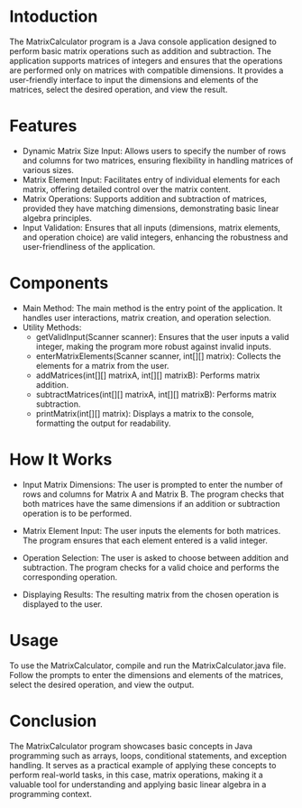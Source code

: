 # Intoduction 
The MatrixCalculator program is a Java console application designed to perform basic matrix operations such as addition and subtraction. The application supports matrices of integers and ensures that the operations are performed only on matrices with compatible dimensions. It provides a user-friendly interface to input the dimensions and elements of the matrices, select the desired operation, and view the result.

# Features
- Dynamic Matrix Size Input: Allows users to specify the number of rows and columns for two matrices, ensuring flexibility in handling matrices of various sizes.
- Matrix Element Input: Facilitates entry of individual elements for each matrix, offering detailed control over the matrix content.
- Matrix Operations: Supports addition and subtraction of matrices, provided they have matching dimensions, demonstrating basic linear algebra principles.
- Input Validation: Ensures that all inputs (dimensions, matrix elements, and operation choice) are valid integers, enhancing the robustness and user-friendliness of the application.
# Components
- Main Method: The main method is the entry point of the application. It handles user interactions, matrix creation, and operation selection.
- Utility Methods:
  - getValidInput(Scanner scanner): Ensures that the user inputs a valid integer, making the program more robust against invalid inputs.
  - enterMatrixElements(Scanner scanner, int[][] matrix): Collects the elements for a matrix from the user.
  - addMatrices(int[][] matrixA, int[][] matrixB): Performs matrix addition.
  - subtractMatrices(int[][] matrixA, int[][] matrixB): Performs matrix subtraction.
  - printMatrix(int[][] matrix): Displays a matrix to the console, formatting the output for readability.
# How It Works
- Input Matrix Dimensions: The user is prompted to enter the number of rows and columns for Matrix A and Matrix B. The program checks that both matrices have the same dimensions if an addition or subtraction operation is to be performed.

- Matrix Element Input: The user inputs the elements for both matrices. The program ensures that each element entered is a valid integer.

- Operation Selection: The user is asked to choose between addition and subtraction. The program checks for a valid choice and performs the corresponding operation.

- Displaying Results: The resulting matrix from the chosen operation is displayed to the user.

# Usage
To use the MatrixCalculator, compile and run the MatrixCalculator.java file. Follow the prompts to enter the dimensions and elements of the matrices, select the desired operation, and view the output.

# Conclusion
The MatrixCalculator program showcases basic concepts in Java programming such as arrays, loops, conditional statements, and exception handling. It serves as a practical example of applying these concepts to perform real-world tasks, in this case, matrix operations, making it a valuable tool for understanding and applying basic linear algebra in a programming context.